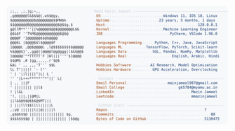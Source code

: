 <picture>
  <source srcset="https://raw.githubusercontent.com/mmazinjameel/mmazinjameel/main/dark_mode.svg?v=1743920018" media="(prefers-color-scheme: dark)">
  <img src="https://raw.githubusercontent.com/mmazinjameel/mmazinjameel/main/light_mode.svg?v=1743920018">
</picture>
